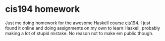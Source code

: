 # cis194 homework

Just me doing homework for the awesome Haskell course [cis194](https://www.seas.upenn.edu/~cis194/spring13/). I just found it online and doing assignments on my own to learn Haskell, probably making a lot of stupid mistake. No reason not to make em public though.
